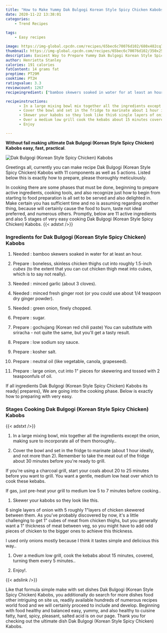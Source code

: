 ```yaml
---
title: "How to Make Yummy Dak Bulgogi Korean Style Spicy Chicken Kabobs"
date: 2020-11-22 13:38:01
categories:
    - Trend Recipes
    
tags:
    - Easy recipes

image: https://img-global.cpcdn.com/recipes/65bec6c70076d102/680x482cq70/dak-bulgogi-korean-style-spicy-chicken-kabobs-recipe-main-photo.jpg
thumbnail: https://img-global.cpcdn.com/recipes/65bec6c70076d102/350x250cq70/dak-bulgogi-korean-style-spicy-chicken-kabobs-recipe-main-photo.jpg
description: Easiest Way to Prepare Yummy Dak Bulgogi Korean Style Spicy Chicken Kabobs with 11 ingredients and 5 stages of easy cooking.
author: Henrietta Stanley
calories: 191 calories
fatContent: 14 grams fat
preptime: PT29M
cooktime: PT2H
ratingvalue: 3.3
reviewcount: 1267
recipeingredient: ["bamboo skewers soaked in water for at least an hour", "boneless skinless chicken thighs cut into roughly 15inch cubes to the extent that you can cut chicken thigh meat into cubes which is to say not really", "minced garlic about 3 cloves", "minced fresh ginger root or you could use about 14 teaspoon dry ginger powder", "green onion finely chopped", "sugar", "gochujang Korean red chili paste You can substitute with sriracha  not quite the same but youll get a tasty result", "low sodium soy sauce", "kosher salt", "neutral oil like vegetable canola grapeseed", "large onion cut into 1 pieces for skewering and tossed with 2 teaspoonfuls of oil"]

recipeinstructions: 
      - In a large mixing bowl mix together all the ingredients except the onion making sure to incorporate all of them thoroughly 
      - Cover the bowl and set in the fridge to marinate about 1 hour ideally and not more than 2 Remember to take the meat out of the fridge about 30 minutes before youre ready to grillIf youre using a charcoal grill start your coals about 20 to 25 minutes before you want to grill You want a gentle medium low heat over which to cook these kebabsIf gas just preheat your grill to medium low 5 to 7 minutes before cooking 
      - Skewer your kabobs so they look like this6 single layers of onion with 5 roughly 1layers of chicken skewered between them As youve probably discovered by now its a little challenging to get 1 cubes of meat from chicken thighs but you generally want a 1 thickness of meat between veg so you might have to add odd pieces of chicken to the bigger ones to achieve this thicknessI used only onions mostly because I think it tastes simple and delicious this way 
      - Over a medium low grill cook the kebabs about 15 minutes covered turning them every 5 minutes 
      - Enjoy

---
```




**Without fail making ultimate Dak Bulgogi (Korean Style Spicy Chicken) Kabobs easy, fast, practical**. 


![Dak Bulgogi (Korean Style Spicy Chicken) Kabobs](https://img-global.cpcdn.com/recipes/65bec6c70076d102/680x482cq70/dak-bulgogi-korean-style-spicy-chicken-kabobs-recipe-main-photo.jpg "Dak Bulgogi (Korean Style Spicy Chicken) Kabobs")




Greetings all, currently you can make recipe Dak Bulgogi (Korean Style Spicy Chicken) Kabobs with 11 components as well as 5 actions. Listed below this is exactly how to prepare, please thoroughly meticulously.

In cooking there are some phases that must be done, beginning to prepare active ingredients, cooking tools, and also recognize just how to begin from starting to food preparation is all set to be served and also delighted in. Make certain you has sufficient time and no is assuming regarding another thing, because will certainly cause the food to burn, taste not ideal preferred, and numerous others. Promptly, below are 11 active ingredients and also 5 stages of very easy cooking Dak Bulgogi (Korean Style Spicy Chicken) Kabobs.
{{< adstxt />}}

### Ingredients for Dak Bulgogi (Korean Style Spicy Chicken) Kabobs


1. Needed  : bamboo skewers soaked in water for at least an hour.

1. Prepare  : boneless, skinless chicken thighs cut into roughly 1.5-inch *cubes* (to the extent that you can cut chicken thigh meat into cubes, which is to say not really).

1. Needed  : minced garlic (about 3 cloves).

1. Needed  : minced fresh ginger root (or you could use about 1/4 teaspoon dry ginger powder).

1. Needed  : green onion, finely chopped.

1. Prepare  : sugar.

1. Prepare  : gochujang (Korean red chili paste) You can substitute with sriracha - not quite the same, but you&#39;ll get a tasty result.

1. Prepare  : low sodium soy sauce.

1. Prepare  : kosher salt.

1. Prepare  : neutral oil (like vegetable, canola, grapeseed).

1. Prepare  : large onion, cut into 1&#34; pieces for skewering and tossed with 2 teaspoonfuls of oil.



If all ingredients Dak Bulgogi (Korean Style Spicy Chicken) Kabobs its ready| prepares}, We are going into the cooking phase. Below is exactly how to preparing with very easy.

### Stages Cooking Dak Bulgogi (Korean Style Spicy Chicken) Kabobs

{{< adstxt />}}


1. In a large mixing bowl, mix together all the ingredients except the onion, making sure to incorporate all of them thoroughly..



1. Cover the bowl and set in the fridge to marinate (about 1 hour ideally, and not more than 2). Remember to take the meat out of the fridge about 30 minutes before you&#39;re ready to grill.

If you&#39;re using a charcoal grill, start your coals about 20 to 25 minutes before you want to grill. You want a gentle, medium low heat over which to cook these kebabs.

If gas, just pre-heat your grill to medium low 5 to 7 minutes before cooking..



1. Skewer your kabobs so they look like this.

6 single layers of onion with 5 roughly 1&#34;layers of chicken skewered between them. As you&#39;ve probably discovered by now, it&#39;s a little challenging to get 1&#34; cubes of meat from chicken thighs, but you generally want a 1&#34; thickness of meat between veg, so you might have to add odd pieces of chicken to the bigger ones to achieve this thickness.

I used only onions mostly because I think it tastes simple and delicious this way..



1. Over a medium low grill, cook the kebabs about 15 minutes, covered, turning them every 5 minutes..



1. Enjoy!.





{{< adslink />}}

Like that formula simple make with set dishes Dak Bulgogi (Korean Style Spicy Chicken) Kabobs, you additionally do search for more dishes food other intriguing on site us, readily available hundreds of numerous recipes world food and we will certainly proceed to include and develop. Beginning with food healthy and balanced easy, yummy, and also healthy to cuisine fatty, hard, spicy, pleasant, salted acid is on our page. Thank you for checking out the ultimate dish Dak Bulgogi (Korean Style Spicy Chicken) Kabobs.
